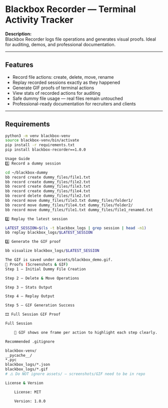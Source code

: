 # Blackbox Recorder — Terminal Activity Tracker

**Description:**  
Blackbox Recorder logs file operations and generates visual proofs. Ideal for auditing, demos, and professional documentation.

---

## Features

- Record file actions: create, delete, move, rename
- Replay recorded sessions exactly as they happened
- Generate GIF proofs of terminal actions
- View stats of recorded actions for auditing
- Safe dummy file usage — real files remain untouched
- Professional-ready documentation for recruiters and clients

---

## Requirements

```bash
python3 -m venv blackbox-venv
source blackbox-venv/bin/activate
pip install -r requirements.txt
pip install blackbox-recorder==1.0.0

Usage Guide
1️⃣ Record a dummy session

cd ~/blackbox-dummy
bb record create dummy_files/file1.txt
bb record create dummy_files/file2.txt
bb record create dummy_files/file3.txt
bb record create dummy_files/file4.txt
bb record delete dummy_files/file2.txt
bb record move dummy_files/file3.txt dummy_files/folder1/
bb record move dummy_files/file4.txt dummy_files/folder2/
bb record move dummy_files/file1.txt dummy_files/file1_renamed.txt

2️⃣ Replay the latest session

LATEST_SESSION=$(ls -t blackbox_logs | grep session | head -n1)
bb replay blackbox_logs/$LATEST_SESSION

3️⃣ Generate the GIF proof

bb visualize blackbox_logs/$LATEST_SESSION

The GIF is saved under assets/blackbox_demo.gif.
📸 Proofs (Screenshots & GIF)
Step 1 — Initial Dummy File Creation

Step 2 — Delete & Move Operations

Step 3 — Stats Output

Step 4 — Replay Output

Step 5 — GIF Generation Success

🎞️ Full Session GIF Proof

Full Session

    🔎 GIF shows one frame per action to highlight each step clearly.

Recommended .gitignore

blackbox-venv/
__pycache__/
*.pyc
blackbox_logs/*.json
blackbox_logs/*.gif
# ⚠️ Do NOT ignore assets/ — screenshots/GIF need to be in repo

License & Version

    License: MIT

    Version: 1.0.0
